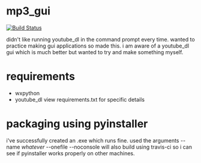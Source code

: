 # mp3_gui
[![Build Status](https://travis-ci.com/jwbn/mp3_gui.svg?branch=master)](https://travis-ci.com/jwbn/mp3_gui)

didn't like running youtube_dl in the command prompt every time. wanted to practice making gui applications so made this.
i am aware of a youtube_dl gui which is much better but wanted to try and make something myself.

# requirements
* wxpython
* youtube_dl
view requirements.txt for specific details

# packaging using pyinstaller
i've successfully created an .exe which runs fine. used the arguments --name *whatever* --onefile --noconsole
will also build using travis-ci so i can see if pyinstaller works properly on other machines.


